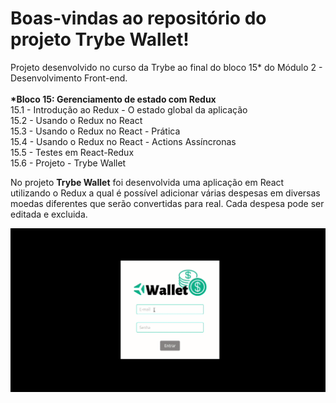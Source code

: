 # Boas-vindas ao repositório do projeto Trybe Wallet!
Projeto desenvolvido no curso da Trybe ao final do bloco 15* do Módulo 2 - Desenvolvimento Front-end.<br><br>
<strong>*Bloco 15: Gerenciamento de estado com Redux </strong><br>
 15.1 - Introdução ao Redux - O estado global da aplicação<br>
 15.2 - Usando o Redux no React<br>
 15.3 - Usando o Redux no React - Prática<br>
 15.4 - Usando o Redux no React - Actions Assíncronas<br>
 15.5 - Testes em React-Redux<br>
 15.6 - Projeto - Trybe Wallet<br>
 
 No projeto <strong>Trybe Wallet</strong> foi desenvolvida uma aplicação em React utilizando o Redux a qual é possível adicionar várias despesas em diversas moedas diferentes que serão convertidas para real. Cada despesa pode ser editada e excluida.
 
![trybewallet](TrybeWallet.gif)
